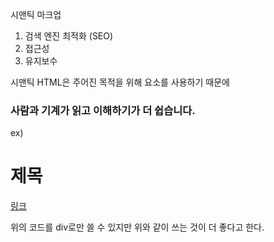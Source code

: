 시맨틱 마크업

1. 검색 엔진 최적화 (SEO)
2. 접근성
3. 유지보수

시맨틱 HTML은 주어진 목적을 위해 요소를 사용하기 때문에
### 사람과 기계가 읽고 이해하기가 더 쉽습니다. ###


ex)
<div>
  <h1>제목</h1>
  <a href="https://zero-base.co.kr/" target="_blank">링크</a>
</div>

위의 코드를 div로만 쓸 수 있지만 위와 같이 쓰는 것이 더 좋다고 한다.

